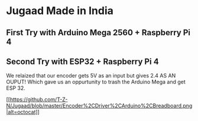 # Jugaad Made in India


## First Try with Arduino Mega 2560 + Raspberry Pi 4

## Second Try with ESP32 + Raspberry Pi 4

We relaized that our encoder gets 5V as an input but gives 2.4 AS AN OUPUT! Which gave us an oppurtunity to trash the Arduino Mega and get ESP 32.


[[https://github.com/T-Z-N/Jugaad/blob/master/Encoder%2CDriver%2CArduino%2CBreadboard.png|alt=octocat]]
